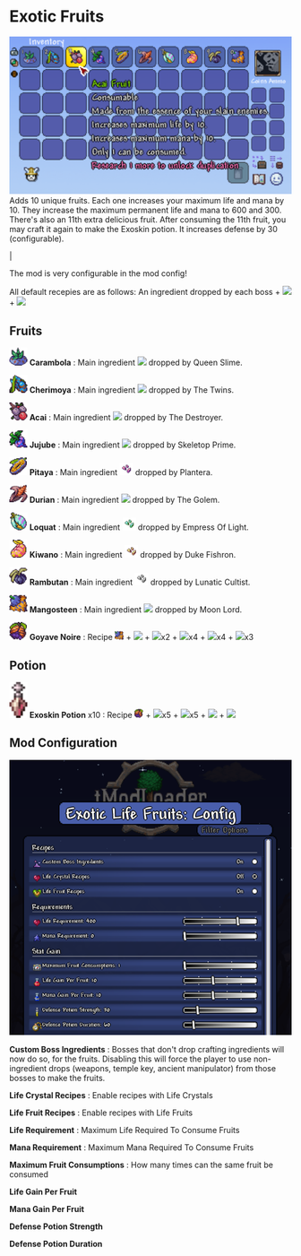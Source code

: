 # Exotic Fruits

<img src="/pics/main.png">
Adds 10 unique fruits. Each one increases your maximum life and mana by 10. They increase the maximum permanent life and mana to 600 and 300. There's also an 11th extra delicious fruit.
After consuming the 11th fruit, you may craft it again to make the Exoskin potion. It increases defense by 30 (configurable).

|

The mod is very configurable in the mod config!

All default recepies are as follows: An ingredient dropped by each boss  + <img src="https://terraria.wiki.gg/images/9/9f/Life_Fruit.png" width="16">  + <img src="https://terraria.wiki.gg/images/7/79/Mana_Crystal.png" width="16">

## Fruits

<img src="/Items/ExoticFruits0.png" width="32"> **Carambola** : Main ingredient <img src="https://terraria.wiki.gg/images/3/38/Sparkle_Slime_Balloon.png" width="16"> dropped by Queen Slime.

<img src="/Items/ExoticFruits1.png" width="32"> **Cherimoya** : Main ingredient <img src="https://terraria.wiki.gg/images/9/98/Soul_of_Sight.gif" width="16"> dropped by The Twins.

<img src="/Items/ExoticFruits2.png" width="32"> **Acai** : Main ingredient <img src="https://terraria.wiki.gg/images/4/44/Soul_of_Might.gif" width="16"> dropped by The Destroyer.

<img src="/Items/ExoticFruits3.png" width="32"> **Jujube** : Main ingredient <img src="https://terraria.wiki.gg/images/a/ad/Soul_of_Fright.gif" width="16"> dropped by Skeletop Prime.

<img src="/Items/ExoticFruits4.png" width="32"> **Pitaya** : Main ingredient <img src="/Items/ExoticFruitsShard0.png" width="24"> dropped by Plantera.

<img src="/Items/ExoticFruits5.png" width="32"> **Durian** : Main ingredient <img src = "https://terraria.wiki.gg/images/c/cb/Beetle_Husk.png" width="16"> dropped by The Golem.

<img src="/Items/ExoticFruits6.png" width="32"> **Loquat** : Main ingredient <img src="/Items/ExoticFruitsShard1.png" width="24"> dropped by Empress Of Light.

<img src="/Items/ExoticFruits7.png" width="32"> **Kiwano** : Main ingredient <img src="/Items/ExoticFruitsShard2.png" width="24"> dropped by Duke Fishron.

<img src="/Items/ExoticFruits8.png" width="32"> **Rambutan** : Main ingredient <img src="/Items/ExoticFruitsShard3.png" width="24"> dropped by Lunatic Cultist.

<img src="/Items/ExoticFruits9.png" width="32"> **Mangosteen** : Main ingredient <img src="https://terraria.wiki.gg/images/6/60/Luminite_Bar.png" width="16"> dropped by Moon Lord.

<img src="/Items/ExoticFruits10.png" width="32"> **Goyave Noire** : Recipe <img src="/Items/ExoticFruits9.png" width="16"> + <img src="https://terraria.wiki.gg/images/1/1c/Glowing_Mushroom.png" width="16"> + <img src="https://terraria.wiki.gg/images/3/3f/Gel.png" width="16">x2 + <img src="https://terraria.wiki.gg/images/9/9f/Life_Fruit.png" width="16">x4  + <img src="https://terraria.wiki.gg/images/7/79/Mana_Crystal.png" width="16">x4 + <img src="https://terraria.wiki.gg/images/6/65/Pixie_Dust.png" width="16">x3

## Potion

<img src="/Items/ExoticFruitsDefensePotion.png" width="32"> **Exoskin Potion** x10 : Recipe <img src="/Items/ExoticFruits10.png" width="16"> + <img src="https://terraria.wiki.gg/images/9/9f/Ironskin_Potion.png" height="24">x5 + <img src="https://terraria.wiki.gg/images/1/16/Bottled_Water.png" width="16">x5 + <img src="https://terraria.wiki.gg/images/1/19/Cursed_Flame.png" width="16"> + <img src="https://terraria.wiki.gg/images/7/77/Asphalt_Block.png" width="16">

## Mod Configuration

<img src="/pics/config.png">

**Custom Boss Ingredients**
: Bosses that don't drop crafting ingredients will now do so, for the fruits. Disabling this will force the player to use non-ingredient drops (weapons, temple key, ancient manipulator) from those bosses to make the fruits.

**Life Crystal Recipes**
: Enable recipes with Life Crystals

**Life Fruit Recipes**
: Enable recipes with Life Fruits

**Life Requirement**
: Maximum Life Required To Consume Fruits


**Mana Requirement**
: Maximum Mana Required To Consume Fruits

**Maximum Fruit Consumptions**
: How many times can the same fruit be consumed

**Life Gain Per Fruit**


**Mana Gain Per Fruit**


**Defense Potion Strength**


**Defense Potion Duration**